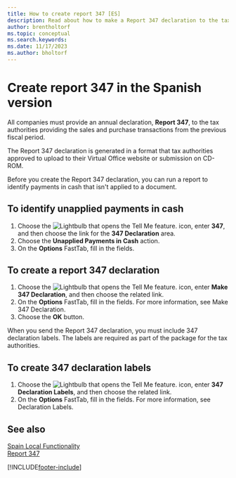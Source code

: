 ```yaml
---
title: How to create report 347 [ES]
description: Read about how to make a Report 347 declaration to the tax authorities providing the sales and purchase transactions from the previous fiscal period.
author: brentholtorf
ms.topic: conceptual
ms.search.keywords:
ms.date: 11/17/2023
ms.author: bholtorf
---
```

# Create report 347 in the Spanish version
All companies must provide an annual declaration, **Report 347**, to the tax authorities providing the sales and purchase transactions from the previous fiscal period.  

The Report 347 declaration is generated in a format that tax authorities approved to upload to their Virtual Office website or submission on CD-ROM.  

Before you create the Report 347 declaration, you can run a report to identify payments in cash that isn't applied to a document.  

## To identify unapplied payments in cash  

1.  Choose the ![Lightbulb that opens the Tell Me feature.](../../media/ui-search/search_small.png "Tell me what you want to do") icon, enter **347**, and then choose the link for the **347 Declaration** area.  
2.  Choose the **Unapplied Payments in Cash** action.  
3.  On the **Options** FastTab, fill in the fields.  

## To create a report 347 declaration  

1.  Choose the ![Lightbulb that opens the Tell Me feature.](../../media/ui-search/search_small.png "Tell me what you want to do") icon, enter **Make 347 Declaration**, and then choose the related link.  
2.  On the **Options** FastTab, fill in the fields. For more information, see Make 347 Declaration.  
3.  Choose the **OK** button.  

When you send the Report 347 declaration, you must include 347 declaration labels. The labels are required as part of the package for the tax authorities.  

## To create 347 declaration labels  

1.  Choose the ![Lightbulb that opens the Tell Me feature.](../../media/ui-search/search_small.png "Tell me what you want to do") icon, enter **347 Declaration Labels**, and then choose the related link.  
2.  On the **Options** FastTab, fill in the fields. For more information, see Declaration Labels.  

## See also  
 [Spain Local Functionality](spain-local-functionality.md)   
 [Report 347](report-347.md)


[!INCLUDE[footer-include](../../includes/footer-banner.md)]